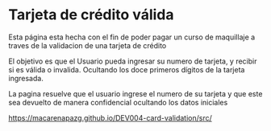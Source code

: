 # Tarjeta de crédito válida
 
 Esta página esta hecha con el fin de poder pagar un curso de maquillaje a traves de la validacion de una tarjeta de crédito

 El objetivo es que el Usuario pueda ingresar su numero de tarjeta, y recibir si es válida o invalida. Ocultando los doce primeros dígitos de la tarjeta ingresada.

La pagina resuelve que el usuario ingrese el numero de su tarjeta y que este sea devuelto de manera confidencial ocultando los datos iniciales 

https://macarenapazg.github.io/DEV004-card-validation/src/

